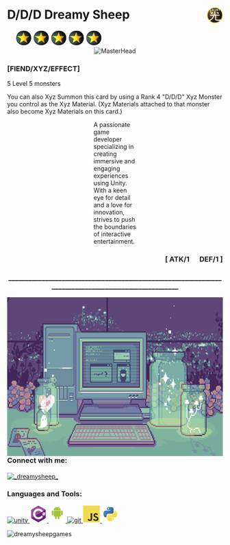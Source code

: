 <h1 align="left"> D/D/D Dreamy Sheep
<img align="right" alt="Rank" src="https://github.com/DreamySheepGames/DreamySheepGames/blob/main/assets/images/Atribute_LIGHT.png" width="37" height="37">
</h1>

<div style="display: inline-block; vertical-align: middle; margin-left: 20px;" align="left">
    <img alt="Rank" src="https://github.com/DreamySheepGames/DreamySheepGames/blob/main/assets/images/yugiohRank.png" width="37" height="37">
    <img alt="Rank" src="https://github.com/DreamySheepGames/DreamySheepGames/blob/main/assets/images/yugiohRank.png" width="37" height="37">
    <img alt="Rank" src="https://github.com/DreamySheepGames/DreamySheepGames/blob/main/assets/images/yugiohRank.png" width="37" height="37">
    <img alt="Rank" src="https://github.com/DreamySheepGames/DreamySheepGames/blob/main/assets/images/yugiohRank.png" width="37" height="37">
    <img alt="Rank" src="https://github.com/DreamySheepGames/DreamySheepGames/blob/main/assets/images/yugiohRank.png" width="37" height="37">
</div>
  
<div align="center">
  <img src="https://cdn.lospec.com/gallery/timeless-544198.gif" alt="MasterHead" width="800" height="400">
</div>

<h3 align="left">[FIEND/XYZ/EFFECT]</h3>
<p>5 Level 5 monsters</p>
<p>You can also Xyz Summon this card by using a Rank 4 "D/D/D" Xyz Monster you control as the Xyz Material. (Xyz Materials attached to that monster also become Xyz Materials on this card.)</p>

<div style="max-width: 100px; margin: auto;">
  <p>A passionate game developer specializing in creating immersive and engaging experiences using Unity. With a keen eye for detail and a love for innovation, strives to push the boundaries of interactive entertainment.</p>
</div>

<h3 align="right">
  [ ATK/1 &nbsp;&nbsp;&nbsp;&nbsp; DEF/1 ]
</h3>

<h3 align="center">______________________________________________________________________________________________________</h3>
<img align="right" alt="Coding" src="https://github.com/DreamySheepGames/DreamySheepGames/blob/main/assets/images/computer.gif" width="550" height="370">

<h3 align="left">Connect with me:</h3>
<p align="left">
<a href="https://twitter.com/_dreamysheep_" target="blank"><img align="center" src="https://raw.githubusercontent.com/rahuldkjain/github-profile-readme-generator/master/src/images/icons/Social/twitter.svg" alt="_dreamysheep_" height="30" width="40" /></a>
</p>

<h3 align="left">Languages and Tools:</h3>
<p align="left"> <a href="https://unity.com/" target="_blank" rel="noreferrer"> <img src="https://www.vectorlogo.zone/logos/unity3d/unity3d-icon.svg" alt="unity" width="40" height="40"/> </a> <a href="https://www.w3schools.com/cs/" target="_blank" rel="noreferrer"> <img src="https://raw.githubusercontent.com/devicons/devicon/master/icons/csharp/csharp-original.svg" alt="csharp" width="40" height="40"/> </a> <a href="https://developer.android.com" target="_blank" rel="noreferrer"> <img src="https://raw.githubusercontent.com/devicons/devicon/master/icons/android/android-original-wordmark.svg" alt="android" width="40" height="40"/> </a> <a href="https://git-scm.com/" target="_blank" rel="noreferrer"> <img src="https://www.vectorlogo.zone/logos/git-scm/git-scm-icon.svg" alt="git" width="40" height="40"/> </a> <a href="https://developer.mozilla.org/en-US/docs/Web/JavaScript" target="_blank" rel="noreferrer"> <img src="https://raw.githubusercontent.com/devicons/devicon/master/icons/javascript/javascript-original.svg" alt="javascript" width="40" height="40"/> </a> <a href="https://www.python.org" target="_blank" rel="noreferrer"> <img src="https://raw.githubusercontent.com/devicons/devicon/master/icons/python/python-original.svg" alt="python" width="40" height="40"/> </a> </p>

<p><img align="center" src="https://github-readme-stats.vercel.app/api/top-langs?username=dreamysheepgames&show_icons=true&locale=en&layout=compact" alt="dreamysheepgames" /></p>


